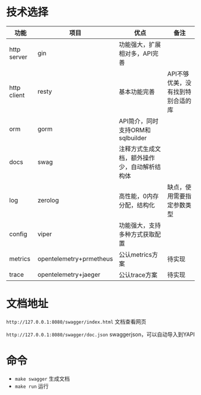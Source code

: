 # 技术选择

| 功能        | 项目                    | 优点                                         | 备注                              |
| ----------- | ----------------------- | -------------------------------------------- | --------------------------------- |
| http server | gin                     | 功能强大，扩展相对多，API完善                |                                   |
| http client | resty                   | 基本功能完善                                 | API不够优美，没有找到特别合适的库 |
| orm         | gorm                    | API简介，同时支持ORM和sqlbuilder             |                                   |
| docs        | swag                    | 注释方式生成文档，额外操作少，自动解析结构体 |                                   |
| log         | zerolog                 | 高性能，0内存分配，结构化                    | 缺点，使用需要指定参数类型        |
| config      | viper                   | 功能强大，支持多种方式获取配置               |                                   |
| metrics     | opentelemetry+prmetheus | 公认metrics方案                              | 待实现                            |
| trace       | opentelemetry+jaeger    | 公认trace方案                                | 待实现                            |

# 文档地址

`http://127.0.0.1:8080/swagger/index.html` 文档查看网页

`http://127.0.0.1:8080/swagger/doc.json` swaggerjson，可以自动导入到YAPI

# 命令

- `make swagger` 生成文档
- `make run`  运行